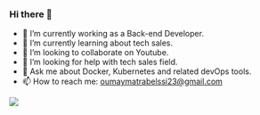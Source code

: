 ### Hi there 👋

- 🔭 I’m currently working as a Back-end Developer.
- 🌱 I’m currently learning about tech sales.
- 👯 I’m looking to collaborate on Youtube.
- 🤔 I’m looking for help with tech sales field.
- 💬 Ask me about Docker, Kubernetes and related devOps tools.
- 📫 How to reach me: oumaymatrabelssi23@gmail.com

<img src="https://github-readme-stats.vercel.app/api?username=oumaymatrabelssi&&show_icons=true&title_color=ffffff&icon_color=bb2acf&text_color=daf7dc&bg_color=151515">
